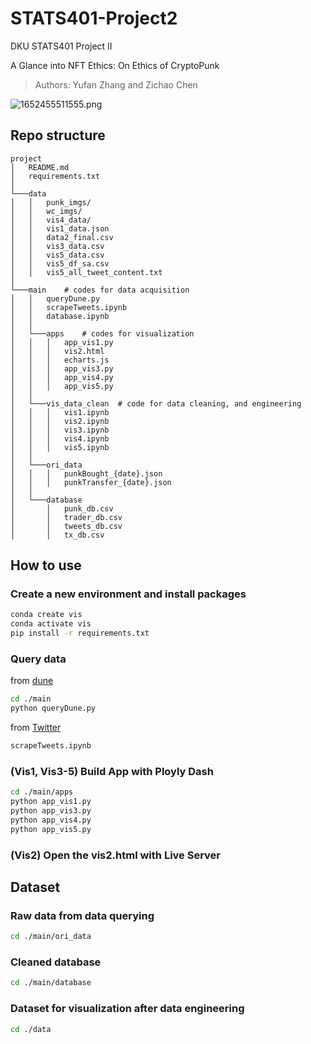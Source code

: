 # STATS401-Project2

DKU STATS401 Project II

A Glance into NFT Ethics: On Ethics of CryptoPunk

> Authors: Yufan Zhang and Zichao Chen

![1652455511555.png](poster.png)

## Repo structure

```
project
│   README.md
│   requirements.txt
│
└───data
│   │   punk_imgs/
│   │   wc_imgs/
│   │   vis4_data/
│   │   vis1_data.json
│   │   data2_final.csv
│   │   vis3_data.csv
│   │   vis5_data.csv
│   │   vis5_df_sa.csv
│   │   vis5_all_tweet_content.txt
│   
└───main    # codes for data acquisition
│   │   queryDune.py
│   │   scrapeTweets.ipynb
│   │   database.ipynb
│   │
│   └───apps    # codes for visualization
│   │   │   app_vis1.py
│   │   │   vis2.html
│   │   │   echarts.js
│   │   │   app_vis3.py
│   │   │   app_vis4.py
│   │   │   app_vis5.py
│   │
│   └───vis_data_clean  # code for data cleaning, and engineering
│   │   │   vis1.ipynb
│   │   │   vis2.ipynb
│   │   │   vis3.ipynb
│   │   │   vis4.ipynb
│   │   │   vis5.ipynb
│   │
│   └───ori_data
│   │   │   punkBought_{date}.json
│   │   │   punkTransfer_{date}.json
│   │
│   └───database
│       │   punk_db.csv
│       │   trader_db.csv
│       │   tweets_db.csv
│       │   tx_db.csv
```

## How to use

### Create a new environment and install packages

```bash
conda create vis
conda activate vis
pip install -r requirements.txt
```

### Query data

from [dune](https://dune.com/browse/dashboards)

```bash
cd ./main
python queryDune.py
```

from [Twitter](https://twitter.com/)

```bash
scrapeTweets.ipynb
```

### (Vis1, Vis3-5) Build App with Ployly Dash

```bash
cd ./main/apps
python app_vis1.py
python app_vis3.py
python app_vis4.py
python app_vis5.py
```

### (Vis2) Open the vis2.html with Live Server

## Dataset

### Raw data from data querying

```bash
cd ./main/ori_data
```

### Cleaned database

```bash
cd ./main/database
```

### Dataset for visualization after data engineering

```bash
cd ./data
```
